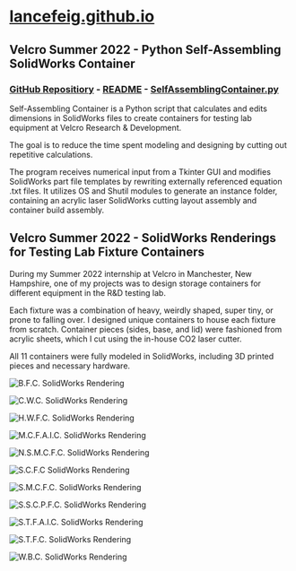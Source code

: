 # [lancefeig.github.io](https://lancefeig.github.io/)

## Velcro Summer 2022 - Python Self-Assembling SolidWorks Container

### [GitHub Repositiory](https://github.com/lancefeig/velcro-self-assembling-container) - [README](https://github.com/lancefeig/velcro-self-assembling-container/blob/main/README.md) - [SelfAssemblingContainer.py](https://github.com/lancefeig/velcro-self-assembling-container/blob/main/SelfAssemblingContainer.py)

Self-Assembling Container is a Python script that calculates and edits dimensions in SolidWorks files to create containers for testing lab equipment at Velcro Research & Development.

The goal is to reduce the time spent modeling and designing by cutting out repetitive calculations.

The program receives numerical input from a Tkinter GUI and modifies SolidWorks part file templates by rewriting 
externally referenced equation .txt files. It utilizes OS and Shutil modules to generate an instance folder, containing an acrylic laser SolidWorks cutting layout assembly and container build assembly.

## Velcro Summer 2022 - SolidWorks Renderings for Testing Lab Fixture Containers

During my Summer 2022 internship at Velcro in Manchester, New Hampshire, one of my projects was to design storage containers for different equipment in the R&D testing lab.

Each fixture was a combination of heavy, weirdly shaped, super tiny, or prone to falling over. I designed unique containers to house each fixture from scratch. Container pieces (sides, base, and lid) were fashioned from acrylic sheets, which I cut using the in-house CO2 laser cutter.

All 11 containers were fully modeled in SolidWorks, including 3D printed pieces and necessary hardware.

![B.F.C. SolidWorks Rendering](https://github.com/lancefeig/velcro-solidworks-renderings/blob/b3a245dac4ce2b0b3f9e61c82a643f3531177883/bfc1.png?raw=true)

![C.W.C. SolidWorks Rendering](https://github.com/lancefeig/velcro-solidworks-renderings/blob/main/cwc1.png?raw=true)

![H.W.F.C. SolidWorks Rendering](https://github.com/lancefeig/velcro-solidworks-renderings/blob/main/hwfc1.png?raw=true)

![M.C.F.A.I.C. SolidWorks Rendering](https://github.com/lancefeig/velcro-solidworks-renderings/blob/main/mcfaic1.png?raw=true)

![N.S.M.C.F.C. SolidWorks Rendering](https://github.com/lancefeig/velcro-solidworks-renderings/blob/main/nsmcfc1.png?raw=true)

![S.C.F.C SolidWorks Rendering](https://github.com/lancefeig/velcro-solidworks-renderings/blob/main/scfc.png?raw=true)

![S.M.C.F.C. SolidWorks Rendering](https://github.com/lancefeig/velcro-solidworks-renderings/blob/main/smcfc.png?raw=true)

![S.S.C.P.F.C. SolidWorks Rendering](https://github.com/lancefeig/velcro-solidworks-renderings/blob/main/sscpfc1.png?raw=true)

![S.T.F.A.I.C. SolidWorks Rendering](https://github.com/lancefeig/velcro-solidworks-renderings/blob/main/stfaic1.png?raw=true)

![S.T.F.C. SolidWorks Rendering](https://github.com/lancefeig/velcro-solidworks-renderings/blob/main/stfc1.png?raw=true)

![W.B.C. SolidWorks Rendering](https://github.com/lancefeig/velcro-solidworks-renderings/blob/main/wbc.png?raw=true)
